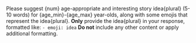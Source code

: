 Please suggest {num} age-appropriate and interesting story idea{plural} (5-10 words) for {age_min}-{age_max} year-olds, along with some emojis that represent the idea{plural}. **Only** provide the idea{plural} in your response, formatted like: `- emoji: idea` **Do not** include any other content or apply additional formatting. 